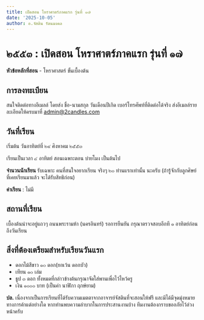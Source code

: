 ```yaml
---
title: เปิดสอน โหราศาตร์ภาคแรก รุ่นที่ ๑๗
date: '2025-10-05'
author: อ.จัสติน รัตนมงคล
---
```


# ๒๕๕๓ : เปิดสอน โหราศาตร์ภาคแรก รุ่นที่ ๑๗

**หัวข้อหลักที่สอน** - โหราศาสตร์ ขั้นเบื้องต้น

## การลงทะเบียน

สนใจติดต่อทางอีเมลล์ โดยส่ง ชื่อ-นามสกุล วันเดือนปีเกิด เบอร์โทรศัพท์ที่ติดต่อได้จริง
ส่งอีเมลล์รายละเอียดให้ครบมาที่ admin@2candles.com

## วันที่เรียน

เริ่มต้น วันอาทิตย์ที่ ๒๙ ศิงหาคม ๒๕๕๓

เรียนเป็นเวลา ๔ อาทิตย์ สอนเฉพาะตอน บ่ายโมง เป็นต้นไป

**จำนวนนักเรียน** รับเฉพาะ คนที่สนใจอยากเรียน จริงๆ ๒๐ ท่านแรกเท่านั้น นะครับ
(ถ้ารู้จักกับลูกศิษย์ที่เคยเรียนมาแล้ว จะได้รับสิทธิก่อน)

**ค่าเรียน** : ไม่มี

## สถานที่เรียน

เบื้องต้นน่าจะอยู่แถวๆ ถนนพระรามห้า (นครอินทร์) รอการยืนยัน
กรุณาตรวจสอบอีกที ๑ อาทิตย์ก่อนถึงวันเรียน

## สิ่งที่ต้องเตรียมสำหรับเรียนวันแรก

* ดอกไม้สีขาว ๑๐ ดอก(ยกเว้น ดอกบัว)
* เทียน ๑๐ เล่ม
* ธูป ๓ ดอก ทั้งหมดที่กล่าวข้างต้นกรุณาจัดใส่พานเพื่อไว้ไหว้ครู
* เงิน ๑๐๐๐ บาท (เป็นค่า นาฬิกา ฤกษ์ยาม)

**ปล.** เนื่องจากเป็นการเรียนที่ได้รับความเมตตาจากอาจารย์จัสตินที่จะสอนให้ฟรี และมิได้มีจุดมุ่งหมายทางการค้าแต่อย่างใด หากท่านพบความลำบากในการประสานงานบ้าง  ทีมงานต้องกราบขออภัยไว้ล่วงหน้าครับ

